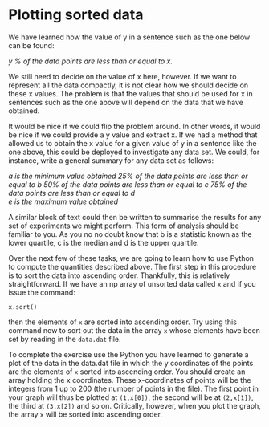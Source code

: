 # Plotting sorted data

We have learned how the value of y in a sentence such as the one below can be found:

_y % of the data points are less than or equal to x._

We still need to decide on the value of x here, however.  If we want to represent all the data compactly, it is not clear how we should decide on these x values. The problem is that the values that should be used for x in sentences such as the one above will depend on the data that we have obtained.  

It would be nice if we could flip the problem around.  In other words, it would be nice if we could provide a y value and extract x.  If we had a method that allowed us to obtain the x value for a given value of y in a sentence like the one above, this could be deployed to investigate any data set.  We could, for instance, write a general summary for any data set as follows:

_a is the minimum value obtained
25% of the data points are less than or equal to b
50% of the data points are less than or equal to c
75% of the data points are less than or equal to d   
e is the maximum value obtained_

A similar block of text could then be written to summarise the results for any set of experiments we might perform.  This form of analysis should be familiar to you.  As you no no doubt know that b is a statistic known as the lower quartile, c is the median and d is the upper quartile.  

Over the next few of these tasks, we are going to learn how to use Python to compute the quantities described above.  The first step in this procedure is to sort the data into ascending order.  Thankfully, this is relatively straightforward.  If we have an np array of unsorted data called `x` and if you issue the command:

````
x.sort() 
````

then the elements of `x` are sorted into ascending order.  Try using this command now to sort out the data in the array `x` whose elements have been set by reading in the `data.dat` file.

To complete the exercise use the Python you have learned to generate a plot of the data in the data.dat file in which the y coordinates of the points are the elements of `x` sorted into ascending order.  You should create an array holding the x coordinates.  These x-coordinates of points will be the integers from 1 up to 200 (the number of points in the file).  The first point in your graph will thus be plotted at `(1,x[0])`, the second will be at `(2,x[1])`, the third at `(3,x[2])` and so on.  Critically, however, when you plot the graph, the array `x` will be sorted into ascending order.
